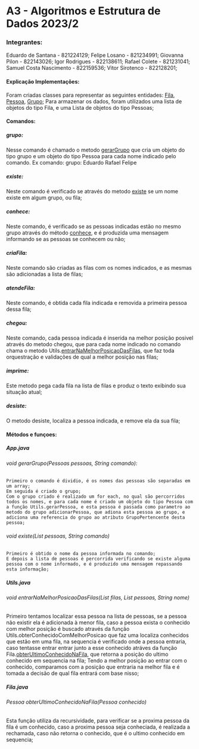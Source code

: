 # A3 - Algoritmos e Estrutura de Dados 2023/2
### Integrantes:
Eduardo de Santana - 821224129;
Felipe Losano - 821234991;
Giovanna Pilon - 822143026;
Igor Rodrigues - 822138611;
Rafael Colete - 821231041;
Samuel Costa Nascimento - 822159536;
Vitor Sirotenco - 822128201;

#### Explicação Implementações:
Foram criadas classes para representar as seguintes entidades: [Fila](src/main/Fila.java#), [Pessoa](src/main/Fila.java), [Grupo](src/main/Pessoa.java);
Para armazenar os dados, foram utilizados uma lista de objetos do tipo Fila, e uma Lista de objetos do tipo Pessoas;

#### Comandos:
##### grupo:
Nesse comando é chamado o metodo [gerarGrupo](#void-gerargrupopessoas-pessoas-string-comando) que cria um objeto do  tipo grupo e um objeto do tipo Pessoa para cada nome indicado pelo comando.
Ex comando:
grupo: Eduardo Rafael Felipe

##### existe:

Neste comando é verificado se através do metodo [existe](#void-existelistpessoa-pessoas-string-comando) se um nome existe em algum grupo, ou fila;

##### conhece:
Neste comando, é verificado se as pessoas indicadas estão no mesmo grupo através do método [conhece](#void-conhecelistpessoa-pessoas-string-comando), e é produzida uma mensagem informando se as pessoas se conhecem ou não;
##### criaFila:
Neste comando são criadas as filas com os nomes indicados, e as mesmas são adicionadas a lista de filas;

##### atendeFila:
Neste comando, é obtida cada fila indicada e removida a primeira pessoa dessa fila;

##### chegou:
Neste comando, cada pessoa indicada é inserida na melhor posição posivel através do metodo chegou, que para cada nome indicado no comando chama o metodo Utils.[entrarNaMelhorPosicaoDasFilas](void-entrarnamelhorposicaodasfilaslistfila-filas-listpessoa-pessoas-string-nome), que faz toda orquestração e validações de qual a melhor posição nas filas;

##### imprime:
Este metodo pega cada fila na lista de filas e produz o texto exibindo sua situação atual;
##### desiste:
O metodo desiste, localiza a pessoa indicada, e remove ela da sua fila;

#### Métodos e funçoes:

##### App.java
###### void gerarGrupo(Pessoas pessoas, String comando):
    Primeiro o comando é dividio, é os nomes das pessoas são separadas em um array;
    Em seguida é criado o grupo;
    Com o grupo criado é realizado um for each, no qual são percorridos todos os nomes, e para cada nome é criado um objeto do tipo Pessoa com a função Utils.gerarPessoa, e esta pessoa é passada como parametro ao metodo do grupo adicionarPessoa, que adiona esta pessoa ao grupo, e adiciona uma referencia do grupo ao atributo GrupoPertencente desta pessoa;
    
###### void existe(List<Pessoa> pessoas, String comando)
    Primeiro é obtido o nome da pessoa informada no comando;
    E depois a lista de pessoas é percorrida verificando se existe alguma pessoa com o nome informado, e é produzido uma mensagem repassando esta informação;
    

##### Utils.java
###### void entrarNaMelhorPosicaoDasFilas(List<Fila> filas, List<Pessoa> pessoas, String nome)
Primeiro tentamos localizar essa pessoa na lista de pessoas, se a pessoa não existir ela é adicionada à menor fila,
caso a pessoa exista o conhecido com melhor posição é buscado através da função Utils.obterConhecidoComMelhorPosicao que faz uma localiza conhecidos que estão em uma fila, na sequencia é verificado onde a pessoa entraria, caso tentasse entrar entrar junto a esse conhecido atráves da função Fila.[obterUltimoConhecidoNaFila](#pessoa-obterultimoconhecidonafila-pessoa-conhecido), que retorna a posição do ultimo conhecido em sequencia na fila;
Tendo a melhor posição ao entrar com o conhecido, comparamos com a posição que entraria na melhor fila e é tomada a decisão de qual fila entrará com base nisso;

##### Fila.java
###### Pessoa obterUltimoConhecidoNaFila(Pessoa conhecido)
Esta função utiliza da recursividade, para verificar se a proxima pessoa da fila é um conhecido, caso a proxima pessoa seja conheciada, é realizada a rechamada, caso não retorna o conhecido, que é o ultimo conhecido em sequencia;

   
